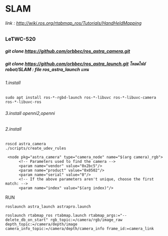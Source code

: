 # SLAM
###### link : http://wiki.ros.org/rtabmap_ros/Tutorials/HandHeldMapping
### LeTWC-520
##### git clone https://github.com/orbbec/ros_astra_camera.git
##### git clone https://github.com/orbbec/ros_astra_launch.git โหลดไฟล์ robot/SLAM : file ros_astra_launch เเทน
###### 1.install 
```
sudo apt install ros-*-rgbd-launch ros-*-libuvc ros-*-libuvc-camera ros-*-libuvc-ros
```
###### 3.install openni2,openni
###### 2.install
```
roscd astra_camera
./scripts/create_udev_rules
```
```
 <node pkg="astra_camera" type="camera_node" name="$(arg camera)_rgb">
      <!-- Parameters used to find the camera -->
      <param name="vendor" value="0x2bc5"/>
      <param name="product" value="0x0502"/>
      <param name="serial" value="0"/>
      <!-- If the above parameters aren't unique, choose the first match: -->
      <param name="index" value="$(arg index)"/>
```
RUN
```
roslaunch astra_launch astrapro.launch
```
```
roslaunch rtabmap_ros rtabmap.launch rtabmap_args:="--delete_db_on_start" rgb_topic:=/camera/rgb/image_raw depth_topic:=/camera/depth/image camera_info_topic:=/camera/depth/camera_info frame_id:=camera_link
```
